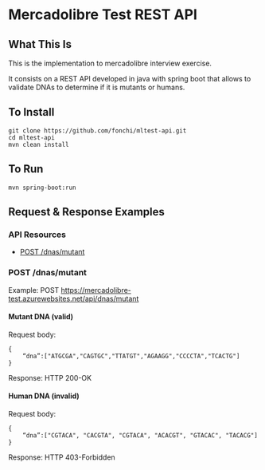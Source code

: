 # Mercadolibre Test REST API

What This Is
------------

This is the implementation to mercadolibre interview exercise.

It consists on a REST API developed in java with spring boot that allows to validate DNAs to determine if it is mutants or humans.

To Install
---------

    git clone https://github.com/fonchi/mltest-api.git
    cd mltest-api
    mvn clean install

To Run
------

    mvn spring-boot:run

## Request & Response Examples

### API Resources

  - [POST /dnas/mutant](#post-dnasmutant)
  
### POST /dnas/mutant

Example: POST  https://mercadolibre-test.azurewebsites.net/api/dnas/mutant

#### Mutant DNA (valid)
Request body:
    
    {
        “dna”:["ATGCGA","CAGTGC","TTATGT","AGAAGG","CCCCTA","TCACTG"]
    }

Response: HTTP 200-OK

#### Human DNA (invalid)
Request body:
    
    {
        “dna”:["CGTACA", "CACGTA", "CGTACA", "ACACGT", "GTACAC", "TACACG"]
    }

Response: HTTP 403-Forbidden
